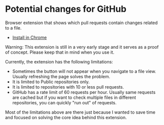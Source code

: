 # Potential changes for GitHub

Browser extension that shows which pull requests contain changes related to a file.

* [Install in Chrome](https://chrome.google.com/webstore/detail/potential-changes-for-git/neehipoljbecacjcgcceflmlikiadkob)

Warning: This extension is still in a very early stage and it serves as a proof of concept. Please keep that in mind when you use it.

Currently, the extension has the following limitations:
- Sometimes the button will not appear when you navigate to a file view. Usually refreshing the page solves the problem.
- It is limited to Public repositories only.
- It is limited to repositories with 10 or less pull requests.
- GitHub has a rate limit of 60 requests per hour. Usually same requests are cached but if you want to check multiple files in different repositories, you can quickly "run out" of requests.

Most of the limitations above are there just because I wanted to save time and focused on solving the core idea behind this extension.
